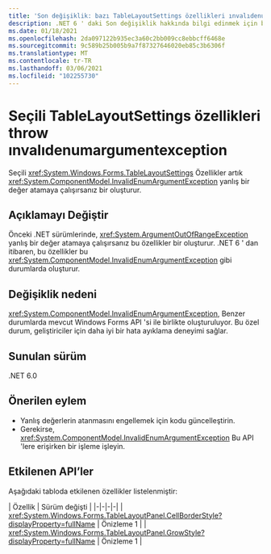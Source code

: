 ```yaml
---
title: 'Son değişiklik: bazı TableLayoutSettings özellikleri ınvalıdenumargumentexception oluşturur'
description: .NET 6 ' daki Son değişiklik hakkında bilgi edinmek için bazı TableLayoutSettings API 'Lerinin artık geçersiz bağımsız değişkenler için bir ınvalıdenumargumentexception oluşturması.
ms.date: 01/18/2021
ms.openlocfilehash: 2da097122b935ec3a60c2bb009cc8ebbcff6468e
ms.sourcegitcommit: 9c589b25b005b9a7f87327646020eb85c3b6306f
ms.translationtype: MT
ms.contentlocale: tr-TR
ms.lasthandoff: 03/06/2021
ms.locfileid: "102255730"
---
```

# <a name="selected-tablelayoutsettings-properties-throw-invalidenumargumentexception"></a>Seçili TableLayoutSettings özellikleri throw ınvalıdenumargumentexception

Seçili <xref:System.Windows.Forms.TableLayoutSettings> Özellikler artık <xref:System.ComponentModel.InvalidEnumArgumentException> yanlış bir değer atamaya çalışırsanız bir oluşturur.

## <a name="change-description"></a>Açıklamayı Değiştir

Önceki .NET sürümlerinde, <xref:System.ArgumentOutOfRangeException> yanlış bir değer atamaya çalışırsanız bu özellikler bir oluşturur. .NET 6 ' dan itibaren, bu özellikler bu <xref:System.ComponentModel.InvalidEnumArgumentException> gibi durumlarda oluşturur.

## <a name="reason-for-change"></a>Değişiklik nedeni

<xref:System.ComponentModel.InvalidEnumArgumentException>, Benzer durumlarda mevcut Windows Forms API 'si ile birlikte oluşturuluyor. Bu özel durum, geliştiriciler için daha iyi bir hata ayıklama deneyimi sağlar.

## <a name="version-introduced"></a>Sunulan sürüm

.NET 6.0

## <a name="recommended-action"></a>Önerilen eylem

- Yanlış değerlerin atanmasını engellemek için kodu güncelleştirin.
- Gerekirse, <xref:System.ComponentModel.InvalidEnumArgumentException> Bu API 'lere erişirken bir işleme işleyin.

## <a name="affected-apis"></a>Etkilenen API’ler

Aşağıdaki tabloda etkilenen özellikler listelenmiştir:

| Özellik | Sürüm değişti |
|-|-|-|-|
| <xref:System.Windows.Forms.TableLayoutPanel.CellBorderStyle?displayProperty=fullName> | Önizleme 1 |
| <xref:System.Windows.Forms.TableLayoutPanel.GrowStyle?displayProperty=fullName> | Önizleme 1 |

<!--

### Affected APIs

- `P:System.Windows.Forms.TableLayoutPanel.CellBorderStyle`
- `P:System.Windows.Forms.TableLayoutPanel.GrowStyle`

### Category

Windows Forms

-->
